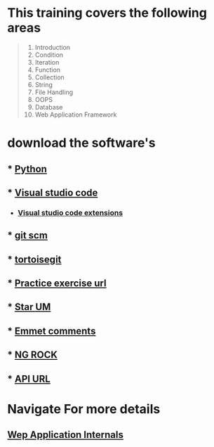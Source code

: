 # This training covers the following areas


> 1. Introduction
> 2. Condition
> 3. Iteration
> 4. Function
> 5. Collection
> 6. String
> 7. File Handling
> 8. OOPS
> 9. Database
> 10. Web Application Framework


# download the software's

## * [Python](https://www.python.org/downloads/release/python-383/)

## * [Visual studio code](https://code.visualstudio.com/download)

- ### [Visual studio code extensions](https://github.com/loyolastalin/CLI_Linux/blob/master/vscode_extentions.md)


## * [git scm](https://git-scm.com/)
  ## * [tortoisegit](https://tortoisegit.org/download/)

## * [Practice exercise url](https://www.w3resource.com/python-exercises/python-basic-exercise-6.php)

## * [Star UM](http://staruml.io/download)

## * [Emmet comments](https://docs.emmet.io/cheat-sheet/)

## * [NG ROCK](https://ngrok.com/download)
## * [API URL](https://reqres.in/)

# Navigate For more details
## [Wep Application Internals](WebApplication.md)


